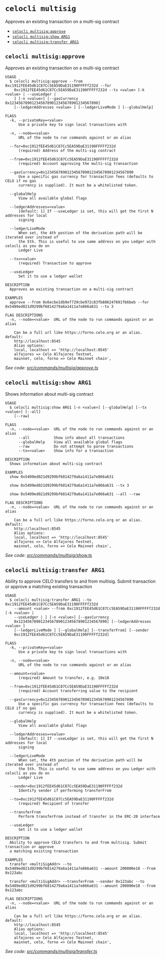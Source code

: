 `celocli multisig`
==================

Approves an existing transaction on a multi-sig contract

* [`celocli multisig:approve`](#celocli-multisigapprove)
* [`celocli multisig:show ARG1`](#celocli-multisigshow-arg1)
* [`celocli multisig:transfer ARG1`](#celocli-multisigtransfer-arg1)

## `celocli multisig:approve`

Approves an existing transaction on a multi-sig contract

```
USAGE
  $ celocli multisig:approve --from 0xc1912fEE45d61C87Cc5EA59DaE31190FFFFf232d --for
    0xc1912fEE45d61C87Cc5EA59DaE31190FFFFf232d --tx <value> [-k <value> | --useLedger |
    ] [-n <value>] [--gasCurrency 0x1234567890123456789012345678901234567890]
    [--ledgerAddresses <value> ] [--ledgerLiveMode ] [--globalHelp]

FLAGS
  -k, --privateKey=<value>
      Use a private key to sign local transactions with

  -n, --node=<value>
      URL of the node to run commands against or an alias

  --for=0xc1912fEE45d61C87Cc5EA59DaE31190FFFFf232d
      (required) Address of the multi-sig contract

  --from=0xc1912fEE45d61C87Cc5EA59DaE31190FFFFf232d
      (required) Account approving the multi-sig transaction

  --gasCurrency=0x1234567890123456789012345678901234567890
      Use a specific gas currency for transaction fees (defaults to CELO if no gas
      currency is supplied). It must be a whitelisted token.

  --globalHelp
      View all available global flags

  --ledgerAddresses=<value>
      [default: 1] If --useLedger is set, this will get the first N addresses for local
      signing

  --ledgerLiveMode
      When set, the 4th postion of the derivation path will be iterated over instead of
      the 5th. This is useful to use same address on you Ledger with celocli as you do on
      Ledger Live

  --tx=<value>
      (required) Transaction to approve

  --useLedger
      Set it to use a ledger wallet

DESCRIPTION
  Approves an existing transaction on a multi-sig contract

EXAMPLES
  approve --from 0x6ecbe1db9ef729cbe972c83fb886247691fb6beb --for 0x5409ed021d9299bf6814279a6a1411a7e866a631 --tx 3

FLAG DESCRIPTIONS
  -n, --node=<value>  URL of the node to run commands against or an alias

    Can be a full url like https://forno.celo.org or an alias. default:
    http://localhost:8545
    Alias options:
    local, localhost => 'http://localhost:8545'
    alfajores => Celo Alfajores Testnet,
    mainnet, celo, forno => Celo Mainnet chain',
```

_See code: [src/commands/multisig/approve.ts](https://github.com/celo-org/developer-tooling/tree/%40celo/celocli%407.0.0-beta.3/packages/cli/src/commands/multisig/approve.ts)_

## `celocli multisig:show ARG1`

Shows information about multi-sig contract

```
USAGE
  $ celocli multisig:show ARG1 [-n <value>] [--globalHelp] [--tx <value>] [--all]
    [--raw]

FLAGS
  -n, --node=<value>  URL of the node to run commands against or an alias
      --all           Show info about all transactions
      --globalHelp    View all available global flags
      --raw           Do not attempt to parse transactions
      --tx=<value>    Show info for a transaction

DESCRIPTION
  Shows information about multi-sig contract

EXAMPLES
  show 0x5409ed021d9299bf6814279a6a1411a7e866a631

  show 0x5409ed021d9299bf6814279a6a1411a7e866a631 --tx 3

  show 0x5409ed021d9299bf6814279a6a1411a7e866a631 --all --raw

FLAG DESCRIPTIONS
  -n, --node=<value>  URL of the node to run commands against or an alias

    Can be a full url like https://forno.celo.org or an alias. default:
    http://localhost:8545
    Alias options:
    local, localhost => 'http://localhost:8545'
    alfajores => Celo Alfajores Testnet,
    mainnet, celo, forno => Celo Mainnet chain',
```

_See code: [src/commands/multisig/show.ts](https://github.com/celo-org/developer-tooling/tree/%40celo/celocli%407.0.0-beta.3/packages/cli/src/commands/multisig/show.ts)_

## `celocli multisig:transfer ARG1`

Ability to approve CELO transfers to and from multisig. Submit transaction or approve a matching existing transaction

```
USAGE
  $ celocli multisig:transfer ARG1 --to 0xc1912fEE45d61C87Cc5EA59DaE31190FFFFf232d
    --amount <value> --from 0xc1912fEE45d61C87Cc5EA59DaE31190FFFFf232d [-k <value> |
    --useLedger | ] [-n <value>] [--gasCurrency
    0x1234567890123456789012345678901234567890] [--ledgerAddresses <value> ]
    [--ledgerLiveMode ] [--globalHelp] [--transferFrom] [--sender
    0xc1912fEE45d61C87Cc5EA59DaE31190FFFFf232d]

FLAGS
  -k, --privateKey=<value>
      Use a private key to sign local transactions with

  -n, --node=<value>
      URL of the node to run commands against or an alias

  --amount=<value>
      (required) Amount to transfer, e.g. 10e18

  --from=0xc1912fEE45d61C87Cc5EA59DaE31190FFFFf232d
      (required) Account transferring value to the recipient

  --gasCurrency=0x1234567890123456789012345678901234567890
      Use a specific gas currency for transaction fees (defaults to CELO if no gas
      currency is supplied). It must be a whitelisted token.

  --globalHelp
      View all available global flags

  --ledgerAddresses=<value>
      [default: 1] If --useLedger is set, this will get the first N addresses for local
      signing

  --ledgerLiveMode
      When set, the 4th postion of the derivation path will be iterated over instead of
      the 5th. This is useful to use same address on you Ledger with celocli as you do on
      Ledger Live

  --sender=0xc1912fEE45d61C87Cc5EA59DaE31190FFFFf232d
      Identify sender if performing transferFrom

  --to=0xc1912fEE45d61C87Cc5EA59DaE31190FFFFf232d
      (required) Recipient of transfer

  --transferFrom
      Perform transferFrom instead of transfer in the ERC-20 interface

  --useLedger
      Set it to use a ledger wallet

DESCRIPTION
  Ability to approve CELO transfers to and from multisig. Submit transaction or approve
  a matching existing transaction

EXAMPLES
  transfer <multiSigAddr> --to 0x5409ed021d9299bf6814279a6a1411a7e866a631 --amount 200000e18 --from 0x123abc

  transfer <multiSigAddr> --transferFrom --sender 0x123abc --to 0x5409ed021d9299bf6814279a6a1411a7e866a631 --amount 200000e18 --from 0x123abc

FLAG DESCRIPTIONS
  -n, --node=<value>  URL of the node to run commands against or an alias

    Can be a full url like https://forno.celo.org or an alias. default:
    http://localhost:8545
    Alias options:
    local, localhost => 'http://localhost:8545'
    alfajores => Celo Alfajores Testnet,
    mainnet, celo, forno => Celo Mainnet chain',
```

_See code: [src/commands/multisig/transfer.ts](https://github.com/celo-org/developer-tooling/tree/%40celo/celocli%407.0.0-beta.3/packages/cli/src/commands/multisig/transfer.ts)_
